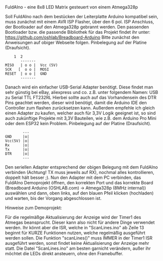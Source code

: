 FuldAIno - eine 8x8 LED Matrix gesteuert von einem Atmega328p


Soll FuldAIno nach dem bestücken der Leiterplatte Arduino kompatibel sein, muss zunächst mit einem AVR ISP Flasher, über den 6 pol. ISP Anschluss, der Bootloader auf den Atmega328p gebrannt werden.
Den passenden Bootloader bzw. die passende Bibliothek für das Projekt findet ihr unter: https://github.com/oshlab/Breadboard-Arduino
Bitte zunächst den Anweisungen auf obiger Webseite folgen.
Pinbelegung auf der Platine (Draufsicht).


```
	1  2
       -------
MISO   | o o |  Vcc (5V)
SCK   [  o o |  MOSI
RESET  | o o |  GND
       -------
```



Danach wird ein einfacher USB-Serial Adapter benötigt. Diese findet man sehr günstig bei eBay, aliexpress und co. z.B. unter folgendem Namen: USB zu Serial TTL FT232RL
Hierbei sollte auch auf das Vorhandensein des DTR Pins geachtet werden, dieser wird benötigt, damit die Arduino IDE den Controller zum flashen zurücksetzen kann.
Außerdem empfehle ich gleich einen Adapter zu kaufen, welcher auch für 3,3V Logik geeignet ist, so sind auch zukünftige Projekte mit 3,3V Bauteilen, wie z.B. dem Arduino Pro Mini oder dem ESP32 kein Problem.
Pinbelegung auf der Platine (Draufsicht).


```
        ---
GND     |o|
Vcc(5V) |o|
Rx      |o|
Tx      |o|
DTR     |o|
        ---
```



Den seriellen Adapter entsprechend der obigen Belegung mit dem FuldAIno verbinden (Achtung! TX muss jeweils auf RX), nochmal alles kontrollieren, doppelt hält besser  ;).
Nun den Adapter mit dem PC verbinden, das FuldAIno Demoprojekt öffnen, den korrekten Port und das korrekte Board (Breadboard Arduino (OSHLAB.com) -> Atmega328p (8MHz internal)) auswählen und dann, oben links,
auf den blauen Pfeil klicken (hochladen) und warten, bis der Vorgang abgeschlossen ist.


Hinweise zum Demoprojekt:

Für die regelmäßge Aktualisierung der Anzeige wird der Timer1 des Atmegas beansprucht. Dieser kann also nicht für andere Dinge verwendet werden. Ihr könnt aber die ISR, welche in "ScanLines.ino" ab Zeile 13
beginnt für KURZE Funktionen nutzen, welche regelmäßig ausgeführt werden sollen.
Die Funktion "scanLines()" muss IMMER in der Timer1 ISR ausgeführt werden, sonst findet keine Aktualisierung der Anzeige mehr statt.
Die Datei "ScanLines.ino" am besten garnicht verändern, außer ihr möchtet die LEDs direkt ansteuern, ohne den Framebuffer.
